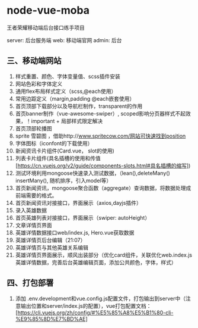 # node-vue-moba
王者荣耀移动端后台接口练手项目

server: 后台服务端
web: 移动端官网
admin: 后台

## 三、移动端网站
1. 样式重置、颜色、字体变量值、scss插件安装
2. 网站色彩和字体定义
3. 通用flex布局样式定义（scss,@each使用）
4. 常用边距定义（margin,padding @each嵌套使用）
5. 首页顶部下载部分以及导航栏制作，transparent的作用
6. 首页banner制作（vue-awesome-swiper）, scoped影响分页器样式不起效果，！important + 局部样式限定解决
7. 首页顶部轮播图
8. sprite 雪碧图 ，借助http://www.spritecow.com/网站可快速找到position
9. 字体图标（iconfont的下载使用）
10. 新闻资讯卡片组件(Card.vue， slot的使用)
11. 列表卡片组件(具名插槽的使用和传值[https://cn.vuejs.org/v2/guide/components-slots.html#具名插槽的缩写])
12. 测试环境利用mongoose快速录入测试数据，（lean(),deleteMany() insertMany(), 随机排序，引入model等）
13. 首页新闻资讯，mongoose聚合函数（aggregate）查询数据，将数据处理成前端需要的格式。
14. 首页新闻资讯对接接口，界面展示（axios,dayjs插件）
15. 录入英雄数据
16. 首页英雄列表对接接口，界面展示（swiper: autoHeight）
17. 文章详情页界面
18. 英雄详情数据接口web/index.js, Hero.vue获取数据
19. 英雄详情页后台编辑（21:07）
20. 英雄详情页与其他英雄关系编辑
21. 英雄详情页界面展示，顺风出装部分（优化card组件，关联优化web.index.js英雄详情数据，完善后台英雄编辑页面，添加公共颜色，字体，样式）

## 四、打包部署
1. 添加 .env.development和vue.config.js配置文件，打包输出到server中（注意输出位置和server/index.js的配置），vue打包配置文档：[https://cli.vuejs.org/zh/config/#%E5%85%A8%E5%B1%80-cli-%E9%85%8D%E7%BD%AE]